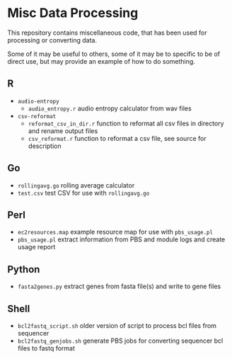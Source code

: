 # Misc Data Processing

This repository contains miscellaneous code, that has been used for processing or converting data.

Some of it may be useful to others, some of it may be to specific to be of direct use,
but may provide an example of how to do something.

## R

* `audio-entropy`
  * `audio_entropy.r` audio entropy calculator from wav files
* `csv-reformat`
  * `reformat_csv_in_dir.r` function to reformat all csv files in directory and rename output files
  * `csv_reformat.r` function to reformat a csv file, see source for description

## Go

* `rollingavg.go` rolling average calculator
* `test.csv` test CSV for use with `rollingavg.go`

## Perl

* `ec2resources.map` example resource map for use with `pbs_usage.pl`
* `pbs_usage.pl` extract information from PBS and module logs and create usage report

## Python

* `fasta2genes.py` extract genes from fasta file(s) and write to gene files

## Shell

* `bcl2fastq_script.sh` older version of script to process bcl files from sequencer
* `bcl2fastq_genjobs.sh` generate PBS jobs for converting sequencer bcl files to fastq format
